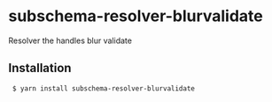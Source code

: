 subschema-resolver-blurvalidate
===
Resolver the handles blur validate

## Installation
```sh
 $ yarn install subschema-resolver-blurvalidate
```
